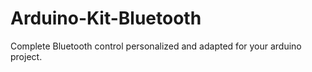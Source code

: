 # Arduino-Kit-Bluetooth
Complete Bluetooth control personalized and adapted for your arduino project.
